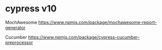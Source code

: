 # cypress v10

MochAwesome
https://www.npmjs.com/package/mochawesome-report-generator

Cucumber
https://www.npmjs.com/package/cypress-cucumber-preprocessor